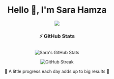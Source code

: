 <h1 align="center">Hello 👋, I'm Sara Hamza</h1>



<p align="center">
  <img src="https://readme-typing-svg.herokuapp.com?font=Time+New+Roman&color=F33083&size=25&center=true&pause=10&duration=4000true&vCenter=true&width=600&height=150&multiline=true&lines=AI/ML+Engineer;Computer+Engineering+Graduate;ACPC+Finalist;Ex-STEM;">
</p>

<h3 align="center">⚡ GitHub Stats</h3>

## 

<div align="center">

![Sara's GitHub Stats](https://github-readme-stats.vercel.app/api?username=SaraSaadoun&show_icons=true&theme=radical)

![GitHub Streak](https://streak-stats.demolab.com?user=SaraSaadoun&theme=radical)

</div>


<p align="center">💫 A little progress each day adds up to big results 💫</p>
